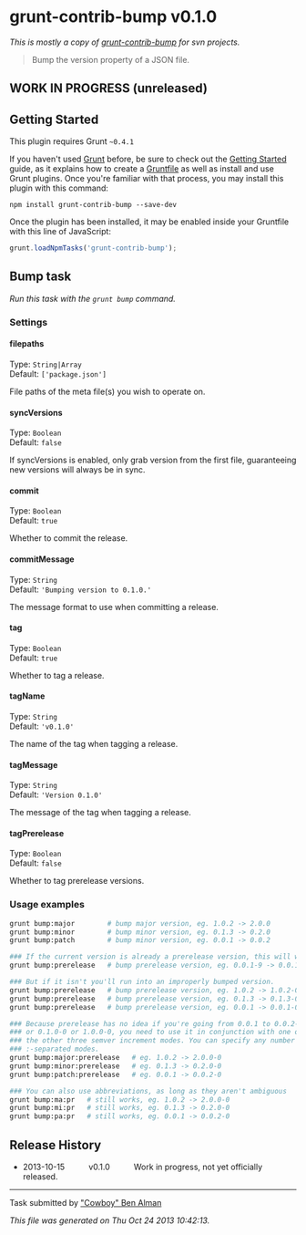 # grunt-contrib-bump v0.1.0

*This is mostly a copy of [grunt-contrib-bump](https://github.com/gruntjs/grunt-contrib-bump) for svn projects.*

> Bump the version property of a JSON file.

## WORK IN PROGRESS (unreleased)

## Getting Started
This plugin requires Grunt `~0.4.1`

If you haven't used [Grunt](http://gruntjs.com/) before, be sure to check out the [Getting Started](http://gruntjs.com/getting-started) guide, as it explains how to create a [Gruntfile](http://gruntjs.com/sample-gruntfile) as well as install and use Grunt plugins. Once you're familiar with that process, you may install this plugin with this command:

```shell
npm install grunt-contrib-bump --save-dev
```

Once the plugin has been installed, it may be enabled inside your Gruntfile with this line of JavaScript:

```js
grunt.loadNpmTasks('grunt-contrib-bump');
```




## Bump task
_Run this task with the `grunt bump` command._


### Settings

#### filepaths
Type: `String|Array`  
Default: `['package.json']`

File paths of the meta file(s) you wish to operate on.

#### syncVersions
Type: `Boolean`  
Default: `false`

If syncVersions is enabled, only grab version from the first file, guaranteeing new versions will always be in sync.

#### commit
Type: `Boolean`  
Default: `true`

Whether to commit the release.

#### commitMessage
Type: `String`  
Default: `'Bumping version to 0.1.0.'`

The message format to use when committing a release.

#### tag
Type: `Boolean`  
Default: `true`

Whether to tag a release.

#### tagName
Type: `String`  
Default: `'v0.1.0'`

The name of the tag when tagging a release.

#### tagMessage
Type: `String`  
Default: `'Version 0.1.0'`

The message of the tag when tagging a release.

#### tagPrerelease
Type: `Boolean`  
Default: `false`

Whether to tag prerelease versions.

### Usage examples

```bash
grunt bump:major        # bump major version, eg. 1.0.2 -> 2.0.0
grunt bump:minor        # bump minor version, eg. 0.1.3 -> 0.2.0
grunt bump:patch        # bump minor version, eg. 0.0.1 -> 0.0.2

### If the current version is already a prerelease version, this will work.
grunt bump:prerelease   # bump prerelease version, eg. 0.0.1-9 -> 0.0.1-10

### But if it isn't you'll run into an improperly bumped version.
grunt bump:prerelease   # bump prerelease version, eg. 1.0.2 -> 1.0.2-0
grunt bump:prerelease   # bump prerelease version, eg. 0.1.3 -> 0.1.3-0
grunt bump:prerelease   # bump prerelease version, eg. 0.0.1 -> 0.0.1-0

### Because prerelease has no idea if you're going from 0.0.1 to 0.0.2-0
### or 0.1.0-0 or 1.0.0-0, you need to use it in conjunction with one of
### the other three semver increment modes. You can specify any number of
### :-separated modes.
grunt bump:major:prerelease   # eg. 1.0.2 -> 2.0.0-0
grunt bump:minor:prerelease   # eg. 0.1.3 -> 0.2.0-0
grunt bump:patch:prerelease   # eg. 0.0.1 -> 0.0.2-0

### You can also use abbreviations, as long as they aren't ambiguous
grunt bump:ma:pr   # still works, eg. 1.0.2 -> 2.0.0-0
grunt bump:mi:pr   # still works, eg. 0.1.3 -> 0.2.0-0
grunt bump:pa:pr   # still works, eg. 0.0.1 -> 0.0.2-0
```


## Release History

 * 2013-10-15   v0.1.0   Work in progress, not yet officially released.

---

Task submitted by ["Cowboy" Ben Alman](http://benalman.com/)

*This file was generated on Thu Oct 24 2013 10:42:13.*
